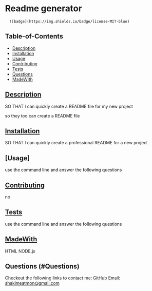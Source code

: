 # Readme generator

  
      ![badge](https://img.shields.io/badge/license-MIT-blue)
        
  ## Table-of-Contents
  * [Description](#description)
  * [Installation](#installation)
  * [Usage](#usage)
  * [Contributing](#contributing)
  * [Tests](#tests)
  * [Questions](#questions)
  * [MadeWith](#MadeWith)
  
  ## [Description](#description)
  SO THAT I can quickly create a README file for my new project

  so they too can create a README file

  ## [Installation](#Installation)
  SO THAT I can quickly create a professional README for a new project

  ## [Usage]
  use the command line and answer the following questions
  
  
  
  ## [Contributing](#Contributing)
  no
  
  ## [Tests](#Tests)
  use the command line and answer the following questions

  ## [MadeWith](#MadeWith)
  HTML NODE.js 

  ## Questions (#Questions)
  Checkout the following links to contact me:
  [GitHub](https://github.com/Chubbsdaweb)
  Email: shakimeatmon@gmail.com
